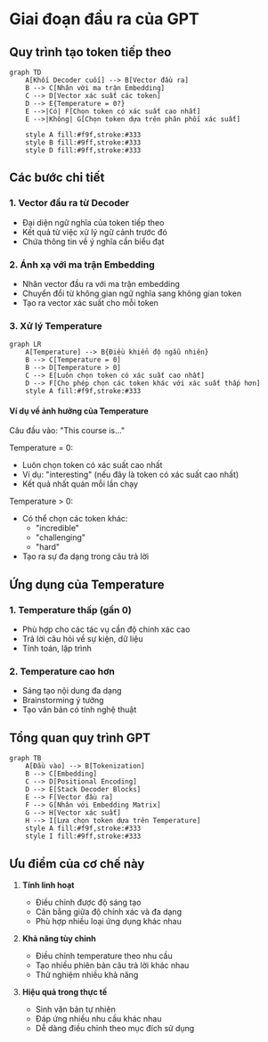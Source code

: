 # Giai đoạn đầu ra của GPT

## Quy trình tạo token tiếp theo

```mermaid
graph TD
    A[Khối Decoder cuối] --> B[Vector đầu ra]
    B --> C[Nhân với ma trận Embedding]
    C --> D[Vector xác suất các token]
    D --> E{Temperature = 0?}
    E -->|Có| F[Chọn token có xác suất cao nhất]
    E -->|Không| G[Chọn token dựa trên phân phối xác suất]
    
    style A fill:#f9f,stroke:#333
    style B fill:#9ff,stroke:#333
    style D fill:#9ff,stroke:#333
```

## Các bước chi tiết

### 1. Vector đầu ra từ Decoder
- Đại diện ngữ nghĩa của token tiếp theo
- Kết quả từ việc xử lý ngữ cảnh trước đó
- Chứa thông tin về ý nghĩa cần biểu đạt

### 2. Ánh xạ với ma trận Embedding
- Nhân vector đầu ra với ma trận embedding
- Chuyển đổi từ không gian ngữ nghĩa sang không gian token
- Tạo ra vector xác suất cho mỗi token

### 3. Xử lý Temperature

```mermaid
graph LR
    A[Temperature] --> B{Điều khiển độ ngẫu nhiên}
    B --> C[Temperature = 0]
    B --> D[Temperature > 0]
    C --> E[Luôn chọn token có xác suất cao nhất]
    D --> F[Cho phép chọn các token khác với xác suất thấp hơn]
    style A fill:#f9f,stroke:#333
```

#### Ví dụ về ảnh hưởng của Temperature
Câu đầu vào: "This course is..."

Temperature = 0:
- Luôn chọn token có xác suất cao nhất
- Ví dụ: "interesting" (nếu đây là token có xác suất cao nhất)
- Kết quả nhất quán mỗi lần chạy

Temperature > 0:
- Có thể chọn các token khác:
  - "incredible"
  - "challenging"
  - "hard"
- Tạo ra sự đa dạng trong câu trả lời

## Ứng dụng của Temperature

### 1. Temperature thấp (gần 0)
- Phù hợp cho các tác vụ cần độ chính xác cao
- Trả lời câu hỏi về sự kiện, dữ liệu
- Tính toán, lập trình

### 2. Temperature cao hơn
- Sáng tạo nội dung đa dạng
- Brainstorming ý tưởng
- Tạo văn bản có tính nghệ thuật

## Tổng quan quy trình GPT

```mermaid
graph TB
    A[Đầu vào] --> B[Tokenization]
    B --> C[Embedding]
    C --> D[Positional Encoding]
    D --> E[Stack Decoder Blocks]
    E --> F[Vector đầu ra]
    F --> G[Nhân với Embedding Matrix]
    G --> H[Vector xác suất]
    H --> I[Lựa chọn token dựa trên Temperature]
    style A fill:#f9f,stroke:#333
    style I fill:#9ff,stroke:#333
```

## Ưu điểm của cơ chế này

1. **Tính linh hoạt**
   - Điều chỉnh được độ sáng tạo
   - Cân bằng giữa độ chính xác và đa dạng
   - Phù hợp nhiều loại ứng dụng khác nhau

2. **Khả năng tùy chỉnh**
   - Điều chỉnh temperature theo nhu cầu
   - Tạo nhiều phiên bản câu trả lời khác nhau
   - Thử nghiệm nhiều khả năng

3. **Hiệu quả trong thực tế**
   - Sinh văn bản tự nhiên
   - Đáp ứng nhiều nhu cầu khác nhau
   - Dễ dàng điều chỉnh theo mục đích sử dụng